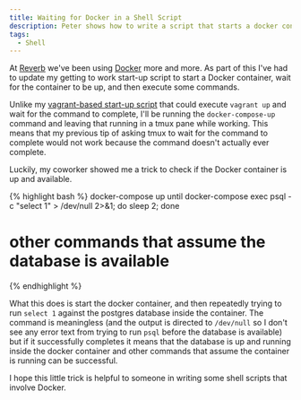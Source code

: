 ```yaml
---
title: Waiting for Docker in a Shell Script
description: Peter shows how to write a script that starts a docker container and then executes commands that assume that docker container is up and running.
tags:
  - Shell
---
```


At [Reverb](https://reverb.com/) we've been using [Docker](https://www.docker.com/) more and more. As part of this I've had to update my getting to work start-up script to start a Docker container, wait for the container to be up, and then execute some commands.

Unlike my [vagrant-based start-up script](/blog/tmux-scripting/) that could execute `vagrant up` and wait for the command to complete, I'll be running the `docker-compose-up` command and leaving that running in a tmux pane while working. This means that my previous tip of asking tmux to wait for the command to complete would not work because the command doesn't actually ever complete.

Luckily, my coworker showed me a trick to check if the Docker container is up and available.

{% highlight bash %}
docker-compose up
until docker-compose exec psql -c "select 1" > /dev/null 2>&1; do sleep 2; done
# other commands that assume the database is available
{% endhighlight %}

What this does is start the docker container, and then repeatedly trying to run `select 1` against the postgres database inside the container. The command is meaningless (and the output is directed to `/dev/null` so I don't see any error text from trying to run `psql` before the database is available) but if it successfully completes it means that the database is up and running inside the docker container and other commands that assume the container is running can be successful.

I hope this little trick is helpful to someone in writing some shell scripts that involve Docker.
